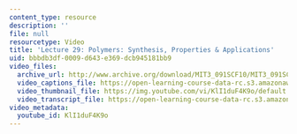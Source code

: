 ```yaml
---
content_type: resource
description: ''
file: null
resourcetype: Video
title: 'Lecture 29: Polymers: Synthesis, Properties & Applications'
uid: bbbdb3df-0009-d643-e369-dcb945181bb9
video_files:
  archive_url: http://www.archive.org/download/MIT3_091SCF10/MIT3_091SCF10lec29_300k.mp4
  video_captions_file: https://open-learning-course-data-rc.s3.amazonaws.com/3-091sc-introduction-to-solid-state-chemistry-fall-2010/fc1121e524c451b9a55a4ac8f691944e_KlI1duF4K9o.vtt
  video_thumbnail_file: https://img.youtube.com/vi/KlI1duF4K9o/default.jpg
  video_transcript_file: https://open-learning-course-data-rc.s3.amazonaws.com/3-091sc-introduction-to-solid-state-chemistry-fall-2010/5ba1435e4a776de3fef9a693a5eef890_KlI1duF4K9o.pdf
video_metadata:
  youtube_id: KlI1duF4K9o
---
```

